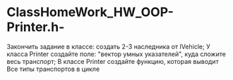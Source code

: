 # ClassHomeWork_HW_OOP-Printer.h-
Закончить задание в классе: создать 2-3 наследника от IVehicle;
У класса Printer создайте поле: "вектор умных указателей", куда сложите весь
транспорт;
В классе Printer создайте функцию, которая выводит
Все типы транспортов в цикле
